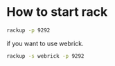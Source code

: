 # How to start rack

```sh
rackup -p 9292
```

if you want to use webrick.

```sh
rackup -s webrick -p 9292
```

